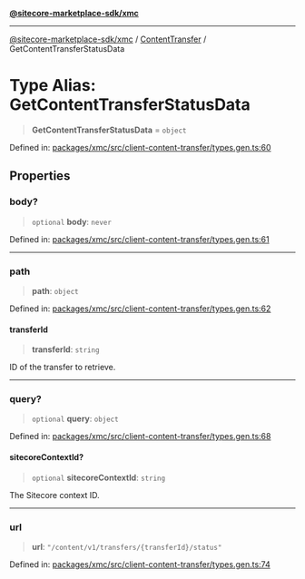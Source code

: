 [**@sitecore-marketplace-sdk/xmc**](../../../../README.md)

***

[@sitecore-marketplace-sdk/xmc](../../../../README.md) / [ContentTransfer](../README.md) / GetContentTransferStatusData

# Type Alias: GetContentTransferStatusData

> **GetContentTransferStatusData** = `object`

Defined in: [packages/xmc/src/client-content-transfer/types.gen.ts:60](https://github.com/Sitecore/marketplace-sdk/blob/main/packages/xmc/src/client-content-transfer/types.gen.ts#L60)

## Properties

### body?

> `optional` **body**: `never`

Defined in: [packages/xmc/src/client-content-transfer/types.gen.ts:61](https://github.com/Sitecore/marketplace-sdk/blob/main/packages/xmc/src/client-content-transfer/types.gen.ts#L61)

***

### path

> **path**: `object`

Defined in: [packages/xmc/src/client-content-transfer/types.gen.ts:62](https://github.com/Sitecore/marketplace-sdk/blob/main/packages/xmc/src/client-content-transfer/types.gen.ts#L62)

#### transferId

> **transferId**: `string`

ID of the transfer to retrieve.

***

### query?

> `optional` **query**: `object`

Defined in: [packages/xmc/src/client-content-transfer/types.gen.ts:68](https://github.com/Sitecore/marketplace-sdk/blob/main/packages/xmc/src/client-content-transfer/types.gen.ts#L68)

#### sitecoreContextId?

> `optional` **sitecoreContextId**: `string`

The Sitecore context ID.

***

### url

> **url**: `"/content/v1/transfers/{transferId}/status"`

Defined in: [packages/xmc/src/client-content-transfer/types.gen.ts:74](https://github.com/Sitecore/marketplace-sdk/blob/main/packages/xmc/src/client-content-transfer/types.gen.ts#L74)
